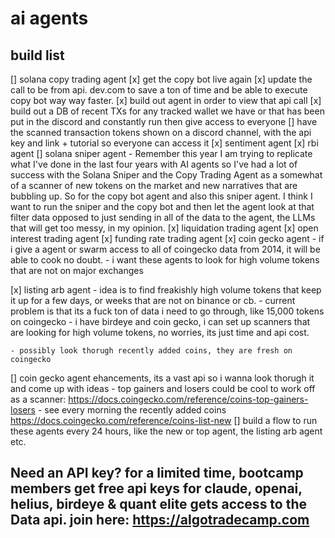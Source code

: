 # ai agents 

## build list 
[] solana copy trading agent 
    [x] get the copy bot live again
    [x] update the call to be from api. dev.com to save a ton of time and be able to execute copy bot way way faster. 
    [x] build out agent in order to view that api call 
    [x] build out a DB of recent TXs for any tracked wallet we have or that has been put in the discord and constantly run then give access to everyone 
    [] have the scanned transaction tokens shown on a discord channel, with the api key and link + tutorial so everyone can access it
[x] sentiment agent 
[x] rbi agent 
[] solana sniper agent
    - Remember this year I am trying to replicate what I've done in the last four years with AI agents so I've had a lot of success with the Solana Sniper and the Copy Trading Agent as a somewhat of a scanner of new tokens on the market and new narratives that are bubbling up. So for the copy bot agent and also this sniper agent. I think I want to run the sniper and the copy bot and then let the agent look at that filter data opposed to just sending in all of the data to the agent, the LLMs that will get too messy, in my opinion. 
[x] liquidation trading agent
[x] open interest trading  agent
[x] funding rate trading agent 
[x] coin gecko agent - if i give a agent or swarm access to all of coingecko data from 2014, it will be able to cook no doubt.
    - i want these agents to look for high volume tokens that are not on major exchanges

[x] listing arb agent - idea is to find freakishly high volume tokens that keep it up for a few days, or weeks that are not on binance or cb. 
    - current problem is that its a fuck ton of data i need to go through, like 15,000 tokens on coingecko 
    - i have birdeye and coin gecko, i can set up scanners that are looking for high volume tokens, no worries, its just time and api cost. 

    - possibly look thorugh recently added coins, they are fresh on coingecko 

[] coin gecko agent ehancements, its a vast api so i wanna look thorugh it and come up with ideas
    - top gainers and losers could be cool to work off as a scanner: https://docs.coingecko.com/reference/coins-top-gainers-losers
    - see every morning the recently added coins https://docs.coingecko.com/reference/coins-list-new
[] build a flow to run these agents every 24 hours, like the new or top agent, the listing arb agent etc. 

## Need an API key? for a limited time, bootcamp members get free api keys for claude, openai, helius, birdeye & quant elite gets access to the Data api. join here: https://algotradecamp.com

